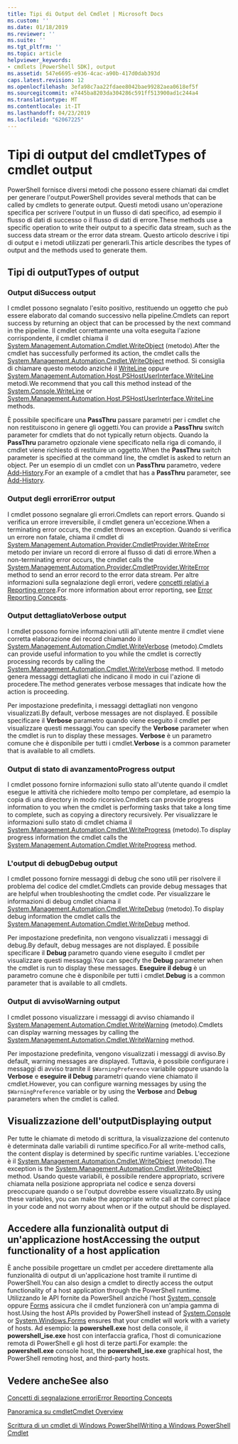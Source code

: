 ```yaml
---
title: Tipi di Output del Cmdlet | Microsoft Docs
ms.custom: ''
ms.date: 01/18/2019
ms.reviewer: ''
ms.suite: ''
ms.tgt_pltfrm: ''
ms.topic: article
helpviewer_keywords:
- cmdlets [PowerShell SDK], output
ms.assetid: 547e6695-e936-4cac-a90b-417d0dab393d
caps.latest.revision: 12
ms.openlocfilehash: 3efa98c7aa22fdaee8042bae99282aea0618ef5f
ms.sourcegitcommit: e7445ba8203da304286c591ff513900ad1c244a4
ms.translationtype: MT
ms.contentlocale: it-IT
ms.lasthandoff: 04/23/2019
ms.locfileid: "62067225"
---
```

# <a name="types-of-cmdlet-output"></a><span data-ttu-id="fde6a-102">Tipi di output del cmdlet</span><span class="sxs-lookup"><span data-stu-id="fde6a-102">Types of cmdlet output</span></span>

<span data-ttu-id="fde6a-103">PowerShell fornisce diversi metodi che possono essere chiamati dai cmdlet per generare l'output.</span><span class="sxs-lookup"><span data-stu-id="fde6a-103">PowerShell provides several methods that can be called by cmdlets to generate output.</span></span> <span data-ttu-id="fde6a-104">Questi metodi usano un'operazione specifica per scrivere l'output in un flusso di dati specifico, ad esempio il flusso di dati di successo o il flusso di dati di errore.</span><span class="sxs-lookup"><span data-stu-id="fde6a-104">These methods use a specific operation to write their output to a specific data stream, such as the success data stream or the error data stream.</span></span> <span data-ttu-id="fde6a-105">Questo articolo descrive i tipi di output e i metodi utilizzati per generarli.</span><span class="sxs-lookup"><span data-stu-id="fde6a-105">This article describes the types of output and the methods used to generate them.</span></span>

## <a name="types-of-output"></a><span data-ttu-id="fde6a-106">Tipi di output</span><span class="sxs-lookup"><span data-stu-id="fde6a-106">Types of output</span></span>

### <a name="success-output"></a><span data-ttu-id="fde6a-107">Output di</span><span class="sxs-lookup"><span data-stu-id="fde6a-107">Success output</span></span>

<span data-ttu-id="fde6a-108">I cmdlet possono segnalato l'esito positivo, restituendo un oggetto che può essere elaborato dal comando successivo nella pipeline.</span><span class="sxs-lookup"><span data-stu-id="fde6a-108">Cmdlets can report success by returning an object that can be processed by the next command in the pipeline.</span></span> <span data-ttu-id="fde6a-109">Il cmdlet correttamente una volta eseguita l'azione corrispondente, il cmdlet chiama il [System.Management.Automation.Cmdlet.WriteObject](/dotnet/api/System.Management.Automation.Cmdlet.WriteObject) (metodo).</span><span class="sxs-lookup"><span data-stu-id="fde6a-109">After the cmdlet has successfully performed its action, the cmdlet calls the [System.Management.Automation.Cmdlet.WriteObject](/dotnet/api/System.Management.Automation.Cmdlet.WriteObject) method.</span></span> <span data-ttu-id="fde6a-110">Si consiglia di chiamare questo metodo anziché il [WriteLine](/dotnet/api/System.Console.WriteLine) oppure [System.Management.Automation.Host.PSHostUserInterface.WriteLine](/dotnet/api/System.Management.Automation.Host.PSHostUserInterface.WriteLine) metodi.</span><span class="sxs-lookup"><span data-stu-id="fde6a-110">We recommend that you call this method instead of the [System.Console.WriteLine](/dotnet/api/System.Console.WriteLine) or [System.Management.Automation.Host.PSHostUserInterface.WriteLine](/dotnet/api/System.Management.Automation.Host.PSHostUserInterface.WriteLine) methods.</span></span>

<span data-ttu-id="fde6a-111">È possibile specificare una **PassThru** passare parametri per i cmdlet che non restituiscono in genere gli oggetti.</span><span class="sxs-lookup"><span data-stu-id="fde6a-111">You can provide a **PassThru** switch parameter for cmdlets that do not typically return objects.</span></span>
<span data-ttu-id="fde6a-112">Quando la **PassThru** parametro opzionale viene specificato nella riga di comando, il cmdlet viene richiesto di restituire un oggetto.</span><span class="sxs-lookup"><span data-stu-id="fde6a-112">When the **PassThru** switch parameter is specified at the command line, the cmdlet is asked to return an object.</span></span> <span data-ttu-id="fde6a-113">Per un esempio di un cmdlet con un **PassThru** parametro, vedere [Add-History](/powershell/module/Microsoft.PowerShell.Core/Add-History).</span><span class="sxs-lookup"><span data-stu-id="fde6a-113">For an example of a cmdlet that has a **PassThru** parameter, see [Add-History](/powershell/module/Microsoft.PowerShell.Core/Add-History).</span></span>

### <a name="error-output"></a><span data-ttu-id="fde6a-114">Output degli errori</span><span class="sxs-lookup"><span data-stu-id="fde6a-114">Error output</span></span>

<span data-ttu-id="fde6a-115">I cmdlet possono segnalare gli errori.</span><span class="sxs-lookup"><span data-stu-id="fde6a-115">Cmdlets can report errors.</span></span> <span data-ttu-id="fde6a-116">Quando si verifica un errore irreversibile, il cmdlet genera un'eccezione.</span><span class="sxs-lookup"><span data-stu-id="fde6a-116">When a terminating error occurs, the cmdlet throws an exception.</span></span> <span data-ttu-id="fde6a-117">Quando si verifica un errore non fatale, chiama il cmdlet di [System.Management.Automation.Provider.CmdletProvider.WriteError](/dotnet/api/System.Management.Automation.Provider.CmdletProvider.WriteError) metodo per inviare un record di errore al flusso di dati di errore.</span><span class="sxs-lookup"><span data-stu-id="fde6a-117">When a non-terminating error occurs, the cmdlet calls the [System.Management.Automation.Provider.CmdletProvider.WriteError](/dotnet/api/System.Management.Automation.Provider.CmdletProvider.WriteError) method to send an error record to the error data stream.</span></span> <span data-ttu-id="fde6a-118">Per altre informazioni sulla segnalazione degli errori, vedere [concetti relativi a Reporting errore](./error-reporting-concepts.md).</span><span class="sxs-lookup"><span data-stu-id="fde6a-118">For more information about error reporting, see [Error Reporting Concepts](./error-reporting-concepts.md).</span></span>

### <a name="verbose-output"></a><span data-ttu-id="fde6a-119">Output dettagliato</span><span class="sxs-lookup"><span data-stu-id="fde6a-119">Verbose output</span></span>

<span data-ttu-id="fde6a-120">I cmdlet possono fornire informazioni utili all'utente mentre il cmdlet viene corretta elaborazione dei record chiamando il [System.Management.Automation.Cmdlet.WriteVerbose](/dotnet/api/System.Management.Automation.Cmdlet.WriteVerbose) (metodo).</span><span class="sxs-lookup"><span data-stu-id="fde6a-120">Cmdlets can provide useful information to you while the cmdlet is correctly processing records by calling the [System.Management.Automation.Cmdlet.WriteVerbose](/dotnet/api/System.Management.Automation.Cmdlet.WriteVerbose) method.</span></span> <span data-ttu-id="fde6a-121">Il metodo genera messaggi dettagliati che indicano il modo in cui l'azione di procedere.</span><span class="sxs-lookup"><span data-stu-id="fde6a-121">The method generates verbose messages that indicate how the action is proceeding.</span></span>

<span data-ttu-id="fde6a-122">Per impostazione predefinita, i messaggi dettagliati non vengono visualizzati.</span><span class="sxs-lookup"><span data-stu-id="fde6a-122">By default, verbose messages are not displayed.</span></span> <span data-ttu-id="fde6a-123">È possibile specificare il **Verbose** parametro quando viene eseguito il cmdlet per visualizzare questi messaggi.</span><span class="sxs-lookup"><span data-stu-id="fde6a-123">You can specify the **Verbose** parameter when the cmdlet is run to display these messages.</span></span> <span data-ttu-id="fde6a-124">**Verbose** è un parametro comune che è disponibile per tutti i cmdlet.</span><span class="sxs-lookup"><span data-stu-id="fde6a-124">**Verbose** is a common parameter that is available to all cmdlets.</span></span>

### <a name="progress-output"></a><span data-ttu-id="fde6a-125">Output di stato di avanzamento</span><span class="sxs-lookup"><span data-stu-id="fde6a-125">Progress output</span></span>

<span data-ttu-id="fde6a-126">I cmdlet possono fornire informazioni sullo stato all'utente quando il cmdlet esegue le attività che richiedere molto tempo per completare, ad esempio la copia di una directory in modo ricorsivo.</span><span class="sxs-lookup"><span data-stu-id="fde6a-126">Cmdlets can provide progress information to you when the cmdlet is performing tasks that take a long time to complete, such as copying a directory recursively.</span></span> <span data-ttu-id="fde6a-127">Per visualizzare le informazioni sullo stato di cmdlet chiama il [System.Management.Automation.Cmdlet.WriteProgress](/dotnet/api/System.Management.Automation.Cmdlet.WriteProgress) (metodo).</span><span class="sxs-lookup"><span data-stu-id="fde6a-127">To display progress information the cmdlet calls the [System.Management.Automation.Cmdlet.WriteProgress](/dotnet/api/System.Management.Automation.Cmdlet.WriteProgress) method.</span></span>

### <a name="debug-output"></a><span data-ttu-id="fde6a-128">L'output di debug</span><span class="sxs-lookup"><span data-stu-id="fde6a-128">Debug output</span></span>

<span data-ttu-id="fde6a-129">I cmdlet possono fornire messaggi di debug che sono utili per risolvere il problema del codice del cmdlet.</span><span class="sxs-lookup"><span data-stu-id="fde6a-129">Cmdlets can provide debug messages that are helpful when troubleshooting the cmdlet code.</span></span> <span data-ttu-id="fde6a-130">Per visualizzare le informazioni di debug cmdlet chiama il [System.Management.Automation.Cmdlet.WriteDebug](/dotnet/api/System.Management.Automation.Cmdlet.WriteDebug) (metodo).</span><span class="sxs-lookup"><span data-stu-id="fde6a-130">To display debug information the cmdlet calls the [System.Management.Automation.Cmdlet.WriteDebug](/dotnet/api/System.Management.Automation.Cmdlet.WriteDebug) method.</span></span>

<span data-ttu-id="fde6a-131">Per impostazione predefinita, non vengono visualizzati i messaggi di debug.</span><span class="sxs-lookup"><span data-stu-id="fde6a-131">By default, debug messages are not displayed.</span></span> <span data-ttu-id="fde6a-132">È possibile specificare il **Debug** parametro quando viene eseguito il cmdlet per visualizzare questi messaggi.</span><span class="sxs-lookup"><span data-stu-id="fde6a-132">You can specify the **Debug** parameter when the cmdlet is run to display these messages.</span></span> <span data-ttu-id="fde6a-133">**Eseguire il debug** è un parametro comune che è disponibile per tutti i cmdlet.</span><span class="sxs-lookup"><span data-stu-id="fde6a-133">**Debug** is a common parameter that is available to all cmdlets.</span></span>

### <a name="warning-output"></a><span data-ttu-id="fde6a-134">Output di avviso</span><span class="sxs-lookup"><span data-stu-id="fde6a-134">Warning output</span></span>

<span data-ttu-id="fde6a-135">I cmdlet possono visualizzare i messaggi di avviso chiamando il [System.Management.Automation.Cmdlet.WriteWarning](/dotnet/api/System.Management.Automation.Cmdlet.WriteWarning) (metodo).</span><span class="sxs-lookup"><span data-stu-id="fde6a-135">Cmdlets can display warning messages by calling the [System.Management.Automation.Cmdlet.WriteWarning](/dotnet/api/System.Management.Automation.Cmdlet.WriteWarning) method.</span></span>

<span data-ttu-id="fde6a-136">Per impostazione predefinita, vengono visualizzati i messaggi di avviso.</span><span class="sxs-lookup"><span data-stu-id="fde6a-136">By default, warning messages are displayed.</span></span> <span data-ttu-id="fde6a-137">Tuttavia, è possibile configurare i messaggi di avviso tramite il `$WarningPreference` variabile oppure usando la **Verbose** e **eseguire il Debug** parametri quando viene chiamato il cmdlet.</span><span class="sxs-lookup"><span data-stu-id="fde6a-137">However, you can configure warning messages by using the `$WarningPreference` variable or by using the **Verbose** and **Debug** parameters when the cmdlet is called.</span></span>

## <a name="displaying-output"></a><span data-ttu-id="fde6a-138">Visualizzazione dell'output</span><span class="sxs-lookup"><span data-stu-id="fde6a-138">Displaying output</span></span>

<span data-ttu-id="fde6a-139">Per tutte le chiamate di metodo di scrittura, la visualizzazione del contenuto è determinata dalle variabili di runtime specifico.</span><span class="sxs-lookup"><span data-stu-id="fde6a-139">For all write-method calls, the content display is determined by specific runtime variables.</span></span> <span data-ttu-id="fde6a-140">L'eccezione è il [System.Management.Automation.Cmdlet.WriteObject](/dotnet/api/System.Management.Automation.Cmdlet.WriteObject) (metodo).</span><span class="sxs-lookup"><span data-stu-id="fde6a-140">The exception is the [System.Management.Automation.Cmdlet.WriteObject](/dotnet/api/System.Management.Automation.Cmdlet.WriteObject) method.</span></span> <span data-ttu-id="fde6a-141">Usando queste variabili, è possibile rendere appropriato, scrivere chiamata nella posizione appropriata nel codice e senza doversi preoccupare quando o se l'output dovrebbe essere visualizzato.</span><span class="sxs-lookup"><span data-stu-id="fde6a-141">By using these variables, you can make the appropriate write call at the correct place in your code and not worry about when or if the output should be displayed.</span></span>

## <a name="accessing-the-output-functionality-of-a-host-application"></a><span data-ttu-id="fde6a-142">Accedere alla funzionalità output di un'applicazione host</span><span class="sxs-lookup"><span data-stu-id="fde6a-142">Accessing the output functionality of a host application</span></span>

<span data-ttu-id="fde6a-143">È anche possibile progettare un cmdlet per accedere direttamente alla funzionalità di output di un'applicazione host tramite il runtime di PowerShell.</span><span class="sxs-lookup"><span data-stu-id="fde6a-143">You can also design a cmdlet to directly access the output functionality of a host application through the PowerShell runtime.</span></span> <span data-ttu-id="fde6a-144">Utilizzando le API fornite da PowerShell anziché l'host [System. console](/dotnet/api/System.Console) oppure [Forms](/dotnet/api/System.Windows.Forms) assicura che il cmdlet funzionerà con un'ampia gamma di host.</span><span class="sxs-lookup"><span data-stu-id="fde6a-144">Using the host APIs provided by PowerShell instead of [System.Console](/dotnet/api/System.Console) or [System.Windows.Forms](/dotnet/api/System.Windows.Forms) ensures that your cmdlet will work with a variety of hosts.</span></span> <span data-ttu-id="fde6a-145">Ad esempio: la **powershell.exe** host della console, il **powershell_ise.exe** host con interfaccia grafica, l'host di comunicazione remota di PowerShell e gli host di terze parti.</span><span class="sxs-lookup"><span data-stu-id="fde6a-145">For example: the **powershell.exe** console host, the **powershell_ise.exe** graphical host, the PowerShell remoting host, and third-party hosts.</span></span>

## <a name="see-also"></a><span data-ttu-id="fde6a-146">Vedere anche</span><span class="sxs-lookup"><span data-stu-id="fde6a-146">See also</span></span>

[<span data-ttu-id="fde6a-147">Concetti di segnalazione errori</span><span class="sxs-lookup"><span data-stu-id="fde6a-147">Error Reporting Concepts</span></span>](./error-reporting-concepts.md)

[<span data-ttu-id="fde6a-148">Panoramica su cmdlet</span><span class="sxs-lookup"><span data-stu-id="fde6a-148">Cmdlet Overview</span></span>](./cmdlet-overview.md)

[<span data-ttu-id="fde6a-149">Scrittura di un cmdlet di Windows PowerShell</span><span class="sxs-lookup"><span data-stu-id="fde6a-149">Writing a Windows PowerShell Cmdlet</span></span>](./writing-a-windows-powershell-cmdlet.md)